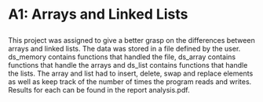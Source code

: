 # A1: Arrays and Linked Lists<p>
This project was assigned to give a better grasp on the differences between arrays and linked lists. The data was stored in a file defined by the user. ds_memory contains functions that handled the file, ds_array contains functions that handle the arrays and ds_list contains functions that handle the lists. The array and list had to insert, delete, swap and replace elements as well as keep track of the number of times the program reads and writes. Results for each can be found in the report analysis.pdf.
